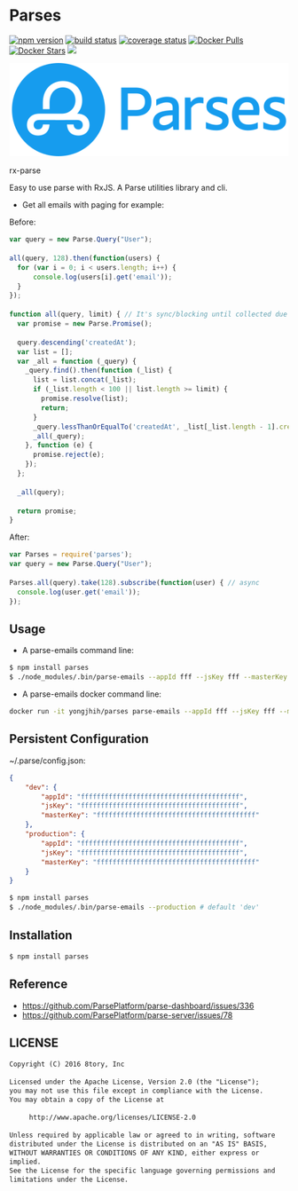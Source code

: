# Parses

[![npm version][npm-image]][npm-url]
[![build status][travis-image]][travis-url]
[![coverage status][coveralls-image]][coveralls-url]
[![Docker Pulls](https://img.shields.io/docker/pulls/yongjhih/parses.svg?style=flat-square)](https://hub.docker.com/r/yongjhih/parses/)
[![Docker Stars](https://img.shields.io/docker/stars/yongjhih/parses.svg?style=flat-square)](https://hub.docker.com/r/yongjhih/parses/)
[![](https://badge.imagelayers.io/yongjhih/parses.svg)](https://imagelayers.io/?images=yongjhih/parses:latest 'Get your own badge on imagelayers.io')

[npm-image]: https://img.shields.io/npm/v/parses.svg?style=flat-square
[npm-url]: https://www.npmjs.com/package/parses
[travis-image]: https://img.shields.io/travis/yongjhih/parses.js.svg?style=flat-square
[travis-url]: https://travis-ci.org/yongjhih/parses.js
[coveralls-image]: https://img.shields.io/coveralls/yongjhih/parses.js.svg?style=flat-square
[coveralls-url]: https://coveralls.io/r/yongjhih/parses.js

![](art/parses.png)

rx-parse

Easy to use parse with RxJS. A Parse utilities library and cli.

* Get all emails with paging for example:

Before:

```js
var query = new Parse.Query("User");

all(query, 128).then(function(users) {
  for (var i = 0; i < users.length; i++) {
      console.log(users[i].get('email'));
  }
});

function all(query, limit) { // It's sync/blocking until collected due to limit
  var promise = new Parse.Promise();

  query.descending('createdAt');
  var list = [];
  var _all = function (_query) {
    _query.find().then(function (_list) {
      list = list.concat(_list);
      if (_list.length < 100 || list.length >= limit) {
        promise.resolve(list);
        return;
      }
      _query.lessThanOrEqualTo('createdAt', _list[_list.length - 1].createdAt);
      _all(_query);
    }, function (e) {
      promise.reject(e);
    });
  };

  _all(query);

  return promise;
}
```

After:

```js
var Parses = require('parses');
var query = new Parse.Query("User");

Parses.all(query).take(128).subscribe(function(user) { // async
  console.log(user.get('email'));
});
```

## Usage

* A parse-emails command line:

```sh
$ npm install parses
$ ./node_modules/.bin/parse-emails --appId fff --jsKey fff --masterKey fff
```

* A parse-emails docker command line:

```sh
docker run -it yongjhih/parses parse-emails --appId fff --jsKey fff --masterKey fff
```

## Persistent Configuration

~/.parse/config.json:

```json
{
    "dev": {
        "appId": "ffffffffffffffffffffffffffffffffffffffff",
        "jsKey": "ffffffffffffffffffffffffffffffffffffffff",
        "masterKey": "ffffffffffffffffffffffffffffffffffffffff"
    },
    "production": {
        "appId": "ffffffffffffffffffffffffffffffffffffffff",
        "jsKey": "ffffffffffffffffffffffffffffffffffffffff",
        "masterKey": "ffffffffffffffffffffffffffffffffffffffff"
    }
}
```

```sh
$ npm install parses
$ ./node_modules/.bin/parse-emails --production # default 'dev'
```

## Installation

```sh
$ npm install parses
```

## Reference

* https://github.com/ParsePlatform/parse-dashboard/issues/336
* https://github.com/ParsePlatform/parse-server/issues/78

## LICENSE

```
Copyright (C) 2016 8tory, Inc

Licensed under the Apache License, Version 2.0 (the "License");
you may not use this file except in compliance with the License.
You may obtain a copy of the License at

     http://www.apache.org/licenses/LICENSE-2.0

Unless required by applicable law or agreed to in writing, software
distributed under the License is distributed on an "AS IS" BASIS,
WITHOUT WARRANTIES OR CONDITIONS OF ANY KIND, either express or implied.
See the License for the specific language governing permissions and
limitations under the License.
```
